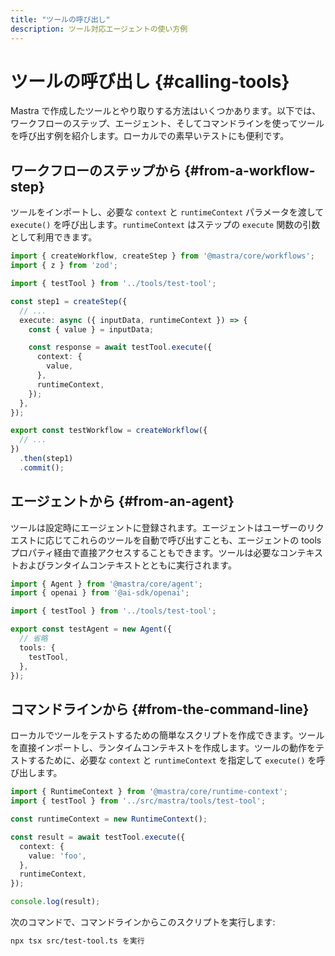 ```yaml
---
title: "ツールの呼び出し"
description: ツール対応エージェントの使い方例
---
```


# ツールの呼び出し \{#calling-tools\}

Mastra で作成したツールとやり取りする方法はいくつかあります。以下では、ワークフローのステップ、エージェント、そしてコマンドラインを使ってツールを呼び出す例を紹介します。ローカルでの素早いテストにも便利です。

## ワークフローのステップから \{#from-a-workflow-step\}

ツールをインポートし、必要な `context` と `runtimeContext` パラメータを渡して `execute()` を呼び出します。`runtimeContext` はステップの `execute` 関数の引数として利用できます。

```typescript filename="src/mastra/workflows/test-workflow.ts" showLineNumbers copy
import { createWorkflow, createStep } from '@mastra/core/workflows';
import { z } from 'zod';

import { testTool } from '../tools/test-tool';

const step1 = createStep({
  // ...
  execute: async ({ inputData, runtimeContext }) => {
    const { value } = inputData;

    const response = await testTool.execute({
      context: {
        value,
      },
      runtimeContext,
    });
  },
});

export const testWorkflow = createWorkflow({
  // ...
})
  .then(step1)
  .commit();
```

## エージェントから \{#from-an-agent\}

ツールは設定時にエージェントに登録されます。エージェントはユーザーのリクエストに応じてこれらのツールを自動で呼び出すことも、エージェントの tools プロパティ経由で直接アクセスすることもできます。ツールは必要なコンテキストおよびランタイムコンテキストとともに実行されます。

```typescript filename="src/mastra/agents/test-agent.ts" showLineNumbers copy
import { Agent } from '@mastra/core/agent';
import { openai } from '@ai-sdk/openai';

import { testTool } from '../tools/test-tool';

export const testAgent = new Agent({
  // 省略
  tools: {
    testTool,
  },
});
```

## コマンドラインから \{#from-the-command-line\}

ローカルでツールをテストするための簡単なスクリプトを作成できます。ツールを直接インポートし、ランタイムコンテキストを作成します。ツールの動作をテストするために、必要な `context` と `runtimeContext` を指定して `execute()` を呼び出します。

```typescript filename="src/test-tool.ts" showLineNumbers copy
import { RuntimeContext } from '@mastra/core/runtime-context';
import { testTool } from '../src/mastra/tools/test-tool';

const runtimeContext = new RuntimeContext();

const result = await testTool.execute({
  context: {
    value: 'foo',
  },
  runtimeContext,
});

console.log(result);
```

次のコマンドで、コマンドラインからこのスクリプトを実行します:

```bash
npx tsx src/test-tool.ts を実行
```
